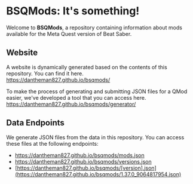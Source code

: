 # BSQMods: It's something!
Welcome to **BSQMods**, a repository containing information about mods available for the Meta Quest version of Beat Saber.

## Website
A website is dynamically generated based on the contents of this repository. You can find it here.  
https://dantheman827.github.io/bsqmods/

To make the process of generating and submitting JSON files for a QMod easier, we've developed a tool that you can access here.  
https://dantheman827.github.io/bsqmods/generator/

## Data Endpoints
We generate JSON files from the data in this repository. You can access these files at the following endpoints:

- https://dantheman827.github.io/bsqmods/mods.json
- https://dantheman827.github.io/bsqmods/versions.json
- [https://dantheman827.github.io/bsqmods/[version].json](https://dantheman827.github.io/bsqmods/1.37.0_9064817954.json)
